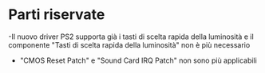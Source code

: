 # Parti riservate

-Il nuovo driver PS2 supporta già i tasti di scelta rapida della luminosità e il componente "Tasti di scelta rapida della luminosità" non è più necessario
- "CMOS Reset Patch" e "Sound Card IRQ Patch" non sono più applicabili
